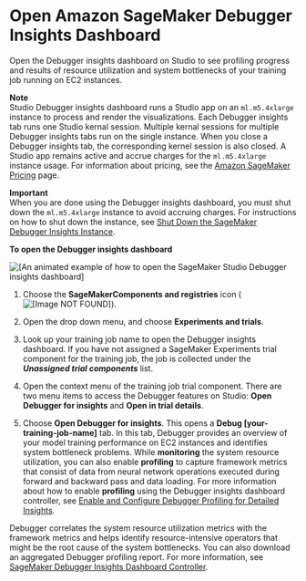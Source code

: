 # Open Amazon SageMaker Debugger Insights Dashboard<a name="debugger-on-studio-insights"></a>

Open the Debugger insights dashboard on Studio to see profiling progress and results of resource utilization and system bottlenecks of your training job running on EC2 instances\.

**Note**  
Studio Debugger insights dashboard runs a Studio app on an `ml.m5.4xlarge` instance to process and render the visualizations\. Each Debugger insights tab runs one Studio kernal session\. Multiple kernal sessions for multiple Debugger insights tabs run on the single instance\. When you close a Debugger insights tab, the corresponding kernel session is also closed\. A Studio app remains active and accrue charges for the `ml.m5.4xlarge` instance usage\. For information about pricing, see the [Amazon SageMaker Pricing](https://aws.amazon.com/sagemaker/pricing/) page\.

**Important**  
When you are done using the Debugger insights dashboard, you must shut down the `ml.m5.4xlarge` instance to avoid accruing charges\. For instructions on how to shut down the instance, see [Shut Down the SageMaker Debugger Insights Instance](debugger-on-studio-insights-close.md)\.

**To open the Debugger insights dashboard**

![\[An animated example of how to open the SageMaker Studio Debugger insights dashboard\]](http://docs.aws.amazon.com/sagemaker/latest/dg/images/debugger/debugger-studio-insights-open.gif)

1. Choose the **SageMakerComponents and registries** icon \(![\[Image NOT FOUND\]](http://docs.aws.amazon.com/sagemaker/latest/dg/images/icons/Components_registries.png)\)\.

1. Open the drop down menu, and choose **Experiments and trials**\.

1. Look up your training job name to open the Debugger insights dashboard\. If you have not assigned a SageMaker Experiments trial component for the training job, the job is collected under the ***Unassigned trial components*** list\.

1. Open the context menu of the training job trial component\. There are two menu items to access the Debugger features on Studio: **Open Debugger for insights** and **Open in trial details**\.

1. Choose **Open Debugger for insights**\. This opens a **Debug \[your\-training\-job\-name\]** tab\. In this tab, Debugger provides an overview of your model training performance on EC2 instances and identifies system bottleneck problems\. While **monitoring** the system resource utilization, you can also enable **profiling** to capture framework metrics that consist of data from neural network operations executed during forward and backward pass and data loading\. For more information about how to enable **profiling** using the Debugger insights dashboard controller, see [Enable and Configure Debugger Profiling for Detailed Insights](debugger-on-studio-insights-controllers.md#debugger-on-studio-insights-update-config)\. 

Debugger correlates the system resource utilization metrics with the framework metrics and helps identify resource\-intensive operators that might be the root cause of the system bottlenecks\. You can also download an aggregated Debugger profiling report\. For more information, see [SageMaker Debugger Insights Dashboard Controller](debugger-on-studio-insights-controllers.md)\.
